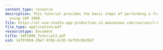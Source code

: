 ```yaml
---
content_type: resource
description: This tutorial provides the basic steps of performing a frame analysis
  using SAP 2000.
file: https://ol-ocw-studio-app-production.s3.amazonaws.com/courses/1-051-structural-engineering-design-fall-2003/14f978b928ef978bbc955ef93c0b35b7_SAP2000_Tutorial2.pdf
file_type: application/pdf
resourcetype: Document
title: SAP2000_Tutorial2.pdf
uid: 14f978b9-28ef-978b-bc95-5ef93c0b35b7
---
```

